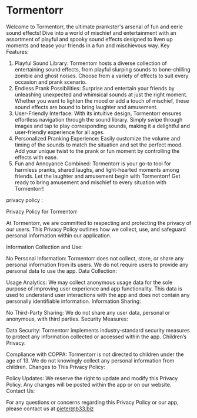 # Tormentorr

Welcome to Tormentorr, the ultimate prankster's arsenal of fun and eerie sound effects! Dive into a world of mischief and entertainment with an assortment of playful and spooky sound effects designed to liven up moments and tease your friends in a fun and mischievous way.
Key Features:
1. Playful Sound Library:
Tormentorr hosts a diverse collection of entertaining sound effects, from playful slurping sounds to bone-chilling zombie and ghost noises. Choose from a variety of effects to suit every occasion and prank scenario.
2. Endless Prank Possibilities:
Surprise and entertain your friends by unleashing unexpected and whimsical sounds at just the right moment. Whether you want to lighten the mood or add a touch of mischief, these sound effects are bound to bring laughter and amusement.
3. User-Friendly Interface:
With its intuitive design, Tormentorr ensures effortless navigation through the sound library. Simply swipe through images and tap to play corresponding sounds, making it a delightful and user-friendly experience for all ages.
4. Personalized Pranking Experience:
Easily customize the volume and timing of the sounds to match the situation and set the perfect mood. Add your unique twist to the prank or fun moment by controlling the effects with ease.
5. Fun and Annoyance Combined:
Tormentorr is your go-to tool for harmless pranks, shared laughs, and light-hearted moments among friends. Let the laughter and amusement begin with Tormentorr!
Get ready to bring amusement and mischief to every situation with Tormentorr!

privacy policy :

Privacy Policy for Tormentorr

At Tormentorr, we are committed to respecting and protecting the privacy of our users. This Privacy Policy outlines how we collect, use, and safeguard personal information within our application.

Information Collection and Use:

No Personal Information: Tormentorr does not collect, store, or share any personal information from its users. We do not require users to provide any personal data to use the app.
Data Collection:

Usage Analytics: We may collect anonymous usage data for the sole purpose of improving user experience and app functionality. This data is used to understand user interactions with the app and does not contain any personally identifiable information.
Information Sharing:

No Third-Party Sharing: We do not share any user data, personal or anonymous, with third parties.
Security Measures:

Data Security: Tormentorr implements industry-standard security measures to protect any information collected or accessed within the app.
Children’s Privacy:

Compliance with COPPA: Tormentorr is not directed to children under the age of 13. We do not knowingly collect any personal information from children.
Changes to This Privacy Policy:

Policy Updates: We reserve the right to update and modify this Privacy Policy. Any changes will be posted within the app or on our website.
Contact Us:

For any questions or concerns regarding this Privacy Policy or our app, please contact us at pieter@b33.biz
